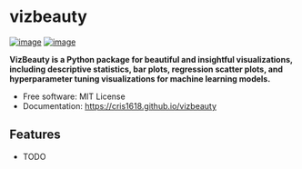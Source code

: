 # vizbeauty


[![image](https://img.shields.io/pypi/v/vizbeauty.svg)](https://pypi.python.org/pypi/vizbeauty)
[![image](https://img.shields.io/conda/vn/conda-forge/vizbeauty.svg)](https://anaconda.org/conda-forge/vizbeauty)


**VizBeauty is a Python package for beautiful and insightful visualizations, including descriptive statistics, bar plots, regression scatter plots, and hyperparameter tuning visualizations for machine learning models.**


-   Free software: MIT License
-   Documentation: https://cris1618.github.io/vizbeauty
    

## Features

-   TODO
